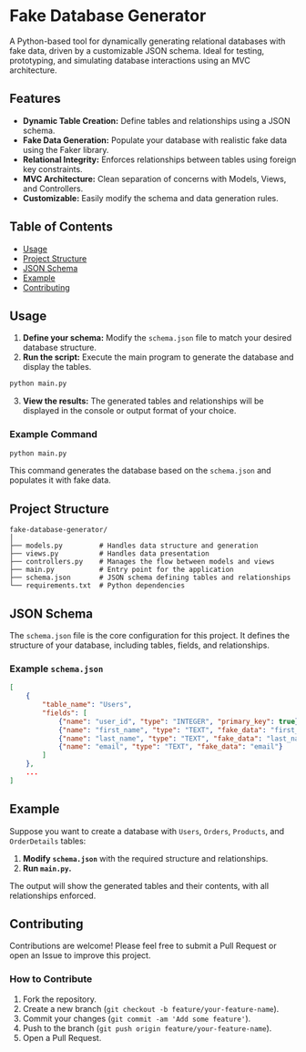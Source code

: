 # Fake Database Generator

A Python-based tool for dynamically generating relational databases with fake data, driven by a customizable JSON schema. Ideal for testing, prototyping, and simulating database interactions using an MVC architecture.

## Features

- **Dynamic Table Creation:** Define tables and relationships using a JSON schema.
- **Fake Data Generation:** Populate your database with realistic fake data using the Faker library.
- **Relational Integrity:** Enforces relationships between tables using foreign key constraints.
- **MVC Architecture:** Clean separation of concerns with Models, Views, and Controllers.
- **Customizable:** Easily modify the schema and data generation rules.

## Table of Contents

- [Usage](#usage)
- [Project Structure](#project-structure)
- [JSON Schema](#json-schema)
- [Example](#example)
- [Contributing](#contributing)

## Usage

1. **Define your schema:** Modify the `schema.json` file to match your desired database structure.
2. **Run the script:** Execute the main program to generate the database and display the tables.

```bash
python main.py
```

3. **View the results:** The generated tables and relationships will be displayed in the console or output format of your choice.

### Example Command

```bash
python main.py
```

This command generates the database based on the `schema.json` and populates it with fake data.

## Project Structure

```
fake-database-generator/
│
├── models.py         # Handles data structure and generation
├── views.py          # Handles data presentation
├── controllers.py    # Manages the flow between models and views
├── main.py           # Entry point for the application
├── schema.json       # JSON schema defining tables and relationships
└── requirements.txt  # Python dependencies
```

## JSON Schema

The `schema.json` file is the core configuration for this project. It defines the structure of your database, including tables, fields, and relationships.

### Example `schema.json`

```json
[
    {
        "table_name": "Users",
        "fields": [
            {"name": "user_id", "type": "INTEGER", "primary_key": true},
            {"name": "first_name", "type": "TEXT", "fake_data": "first_name"},
            {"name": "last_name", "type": "TEXT", "fake_data": "last_name"},
            {"name": "email", "type": "TEXT", "fake_data": "email"}
        ]
    },
    ...
]
```

## Example

Suppose you want to create a database with `Users`, `Orders`, `Products`, and `OrderDetails` tables:

1. **Modify `schema.json`** with the required structure and relationships.
2. **Run `main.py`.**

The output will show the generated tables and their contents, with all relationships enforced.

## Contributing

Contributions are welcome! Please feel free to submit a Pull Request or open an Issue to improve this project.

### How to Contribute

1. Fork the repository.
2. Create a new branch (`git checkout -b feature/your-feature-name`).
3. Commit your changes (`git commit -am 'Add some feature'`).
4. Push to the branch (`git push origin feature/your-feature-name`).
5. Open a Pull Request.
